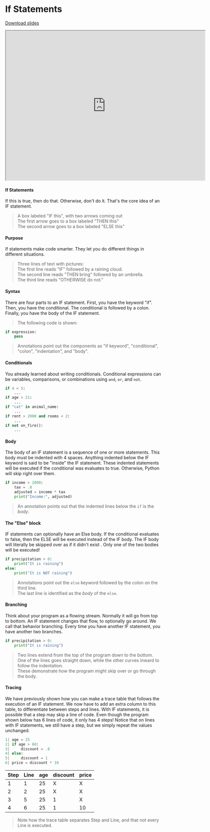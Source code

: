 # If Statements

[Download slides](If%20Statements.pdf)


<iframe style="width: 640px; height: 480px;" width="300" height="150" allowfullscreen="allowfullscreen" webkitallowfullscreen="webkitallowfullscreen" mozallowfullscreen="mozallowfullscreen"
title="Introduction.pdf"
src="https://www.youtube.com/embed/G9CECQpPtl0?feature=oembed&amp;rel=0" ></iframe>



#### If Statements

If this is true, then do that.
Otherwise, don't do it.
That's the core idea of an IF statement.

> A box labeled "IF this", with two arrows coming out  
> The first arrow goes to a box labeled "THEN this"  
> The second arrow goes to a box labeled "ELSE this"

#### Purpose

If statements make code smarter.
They let you do different things in different situations.

> Three lines of text with pictures:  
> The first line reads "IF" followed by a raining cloud.  
> The second line reads "THEN bring" followed by an umbrella.  
> The third line reads "OTHERWISE do not."

#### Syntax

There are four parts to an IF statement.
First, you have the keyword "if".
Then, you have the conditional.
The conditional is followed by a colon.
Finally, you have the body of the IF statement.

> The following code is shown:

```python
if expression:
    pass
```

> Annotations point out the components as "if keyword", "conditional", "colon", "indentation", and "body".

#### Conditionals

You already learned about writing conditionals.
Conditional expressions can be variables, comparisons, or combinations using `and`, `or`, and `not`.

```python
if 4 < 5:
    ...
if age > 21:
    ...
if "cat" in animal_name:
    ...
if rent > 2000 and rooms < 2:
    ...
if not on_fire():
    ...
```

#### Body

The body of an IF statement is a sequence of one or more statements.
This body must be indented with 4 spaces.
Anything indented below the IF keyword is said to be "inside" the IF statement.
These indented statements will be executed if the conditional was evaluates to true.
Otherwise, Python will skip right over them.

```python
if income > 2000:
    tax = .8
    adjusted = income * tax
    print("Income:", adjusted)
```

> An annotation points out that the indented lines below the `if` is the *body*.

#### The "Else" block

IF statements can optionally have an Else body.
If the conditional evaluates to false, then the ELSE will be executed instead of the IF body.
The IF body will literally be skipped over as if it didn't exist .
Only one of the two bodies will be executed!

```python
if precipitation > 0:
    print("It is raining")
else:
    print("It is NOT raining")
```

> Annotations point out the `else` keyword followed by the colon on the third line.  
> The last line is identified as the *body* of the `else`.

#### Branching

Think about your program as a flowing stream.
Normally it will go from top to bottom.
An IF statement changes that flow, to optionally go around.
We call that behavior branching.
Every time you have another IF statement, you have another two branches.

```python
if precipitation > 0:
    print("It is raining")
```

> Two lines extend from the top of the program down to the bottom.  
> One of the lines goes straight down, while the other curves inward to follow the indentation.  
> These demonstrate how the program might skip over or go through the body.

#### Tracing

We have previously shown how you can make a trace table that follows the execution of an IF statement.
We now have to add an extra column to this table, to differentiate between steps and lines.
With IF statements, it is possible that a step may skip a line of code.
Even though the program shown below has 6 lines of code, it only has 4 steps!
Notice that on lines with IF statements, we still have a step, but we simply repeat the values unchanged.

```python
1| age = 25
2| if age > 60:
3|     discount = .8
4| else:
5|     discount = 1
6| price = discount * 10
```

| Step | Line | age | discount | price |
|------|------|-----|----------|-------|
| 1 | 1 | 25 | X | X |
| 2 | 2 | 25 | X | X |
| 3 | 5 | 25 | 1 | X |
| 4 | 6 | 25 | 1 | 10 |

> Note how the trace table separates Step and Line, and that not every Line is executed.
